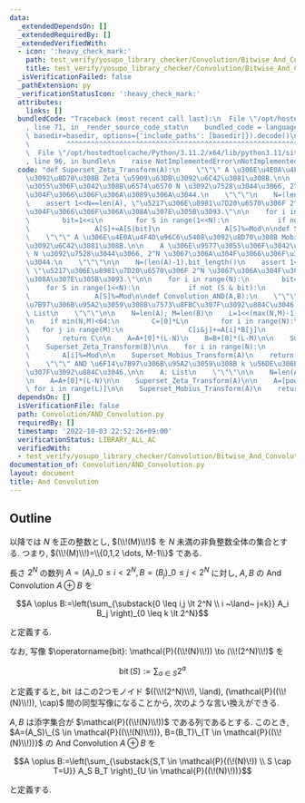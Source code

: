 ```yaml
---
data:
  _extendedDependsOn: []
  _extendedRequiredBy: []
  _extendedVerifiedWith:
  - icon: ':heavy_check_mark:'
    path: test_verify/yosupo_library_checker/Convolution/Bitwise_And_Convolution.test.py
    title: test_verify/yosupo_library_checker/Convolution/Bitwise_And_Convolution.test.py
  _isVerificationFailed: false
  _pathExtension: py
  _verificationStatusIcon: ':heavy_check_mark:'
  attributes:
    links: []
  bundledCode: "Traceback (most recent call last):\n  File \"/opt/hostedtoolcache/Python/3.11.2/x64/lib/python3.11/site-packages/onlinejudge_verify/documentation/build.py\"\
    , line 71, in _render_source_code_stat\n    bundled_code = language.bundle(stat.path,\
    \ basedir=basedir, options={'include_paths': [basedir]}).decode()\n          \
    \         ^^^^^^^^^^^^^^^^^^^^^^^^^^^^^^^^^^^^^^^^^^^^^^^^^^^^^^^^^^^^^^^^^^^^^^^^^^^^^^^^^\n\
    \  File \"/opt/hostedtoolcache/Python/3.11.2/x64/lib/python3.11/site-packages/onlinejudge_verify/languages/python.py\"\
    , line 96, in bundle\n    raise NotImplementedError\nNotImplementedError\n"
  code: "def Superset_Zeta_Transform(A):\n    \"\"\" A \u306E\u4E0A\u4F4D\u96C6\u5408\
    \u3092\u8D70\u308B Zeta \u5909\u63DB\u3092\u6C42\u3081\u308B.\n\n    A \u306E\u9577\
    \u3055\u306F\u3042\u308B\u6574\u6570 N \u3092\u7528\u3044\u3066, 2^N \u3067\u306A\
    \u304F\u3066\u306F\u306A\u3089\u306A\u3044.\n    \"\"\"\n    N=(len(A)-1).bit_length()\n\
    \    assert 1<<N==len(A), \"\u5217\u306E\u8981\u7D20\u6570\u306F 2^N \u3067\u306A\
    \u304F\u3066\u306F\u306A\u308A\u307E\u305B\u3093.\"\n\n    for i in range(N):\n\
    \        bit=1<<i\n        for S in range(1<<N):\n            if not(S & bit):\n\
    \                A[S]+=A[S|bit]\n                A[S]%=Mod\n\ndef Superset_Mobius_Transform(A):\n\
    \    \"\"\" A \u306E\u4E0A\u4F4D\u96C6\u5408\u3092\u8D70\u308B Mobius \u5909\u63DB\
    \u3092\u6C42\u3081\u308B.\n\n    A \u306E\u9577\u3055\u306F\u3042\u308B\u6574\u6570\
    \ N \u3092\u7528\u3044\u3066, 2^N \u3067\u306A\u304F\u3066\u306F\u306A\u3089\u306A\
    \u3044.\n    \"\"\"\n\n    N=(len(A)-1).bit_length()\n    assert 1<<N==len(A),\
    \ \"\u5217\u306E\u8981\u7D20\u6570\u306F 2^N \u3067\u306A\u304F\u3066\u306F\u306A\
    \u308A\u307E\u305B\u3093.\"\n\n    for i in range(N):\n        bit=1<<i\n    \
    \    for S in range(1<<N):\n            if not (S & bit):\n                A[S]-=A[S|bit]\n\
    \                A[S]%=Mod\n\ndef Convolution_AND(A,B):\n    \"\"\" AND \u6F14\
    \u7B97\u306B\u95A2\u3059\u308B\u7573\u8FBC\u307F\u3092\u884C\u3046.\n\n    A,B:\
    \ List\n    \"\"\"\n\n    N=len(A); M=len(B)\n    L=1<<(max(N,M)-1).bit_length()\n\
    \n    if min(N,M)<64:\n        C=[0]*L\n        for i in range(N):\n         \
    \   for j in range(M):\n                C[i&j]+=A[i]*B[j]\n                C[i&j]%=Mod\n\
    \        return C\n\n    A=A+[0]*(L-N)\n    B=B+[0]*(L-M)\n\n    Superset_Zeta_Transform(A)\n\
    \    Superset_Zeta_Transform(B)\n\n    for i in range(N):\n        A[i]*=B[i]\n\
    \        A[i]%=Mod\n\n    Superset_Mobius_Transform(A)\n    return A\n\ndef Convolution_Power_AND(A,k):\n\
    \    \"\"\" AND \u6F14\u7B97\u306B\u95A2\u3059\u308B k \u56DE\u306E\u7573\u8FBC\
    \u307F\u3092\u884C\u3046.\n\n    A: List\n    \"\"\"\n\n    N=len(A)\n    L=1<<(N-1).bit_length()\n\
    \n    A=A+[0]*(L-N)\n\n    Superset_Zeta_Transform(A)\n\n    A=[pow(A[i],k,Mod)\
    \ for i in range(L)]\n\n    Superset_Mobius_Transform(A)\n    return A\n\nMod=998244353"
  dependsOn: []
  isVerificationFile: false
  path: Convolution/AND_Convolution.py
  requiredBy: []
  timestamp: '2022-10-03 22:52:26+09:00'
  verificationStatus: LIBRARY_ALL_AC
  verifiedWith:
  - test_verify/yosupo_library_checker/Convolution/Bitwise_And_Convolution.test.py
documentation_of: Convolution/AND_Convolution.py
layout: document
title: And Convolution
---
```


## Outline

以降では $N$ を正の整数とし, $(\\!(M)\\!)$ を $N$ 未満の非負整数全体の集合とする. つまり, $(\\!(M)\\!)=\\{0,1,2 \dots, M-1\\}$
である.

長さ $2^N$ の数列 $A=(A_i)\_{0 \leq i \lt 2^N}, B=(B_j)\_{0 \leq j \lt 2^N}$ に対し, $A,B$ の And Convolution $A \oplus B$ を

$$A \oplus B:=\left(\sum_{\substack{0 \leq i,j \lt 2^N \\ i ~\land~ j=k}} A_i B_j \right)_{0 \leq k \lt 2^N}$$

と定義する.

なお, 写像 $\operatorname{bit}: \mathcal{P}((\\!(N)\\!)) \to (\\!(2^N)\\!)$ を

$$\operatorname{bit}(S):=\sum_{a \in S} 2^a$$

と定義すると, $\operatorname{bit}$ はこの2つモノイド $((\\!(2^N)\\!), \land), (\mathcal{P}((\\!(N)\\!)), \cap)$ 間の同型写像になることから, 次のような言い換えができる.

$A,B$ は添字集合が $\mathcal{P}((\\!(N)\\!))$ である列であるとする.
このとき, $A=(A_S)\_{S \in \mathcal{P}((\\!(N)\\!))}, B=(B_T)\_{T \in \mathcal{P}((\\!(N)\\!))}$ の And Convolution $A \oplus B$ を

$$A \oplus B:=\left(\sum_{\substack{S,T \in \mathcal{P}((\!(N)\!)) \\ S \cap T=U}} A_S B_T \right)_{U \in \mathcal{P}((\!(N)\!))}$$

と定義する.
